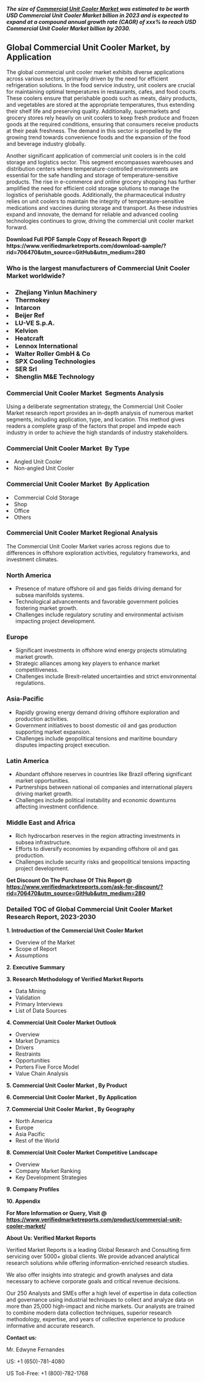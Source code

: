 <p><em><strong>The size of <a href="https://www.verifiedmarketreports.com/download-sample/?rid=706470&utm_source=GitHub&utm_medium=280" target="_blank">Commercial Unit Cooler Market </a> was estimated to be worth USD Commercial Unit Cooler Market billion in 2023 and is expected to expand at a compound annual growth rate (CAGR) of xxx% to reach USD Commercial Unit Cooler Market billion by 2030.</strong></em><br /><h2>Global Commercial Unit Cooler Market, by Application</h2><p>The global commercial unit cooler market exhibits diverse applications across various sectors, primarily driven by the need for efficient refrigeration solutions. In the food service industry, unit coolers are crucial for maintaining optimal temperatures in restaurants, cafes, and food courts. These coolers ensure that perishable goods such as meats, dairy products, and vegetables are stored at the appropriate temperatures, thus extending their shelf life and preserving quality. Additionally, supermarkets and grocery stores rely heavily on unit coolers to keep fresh produce and frozen goods at the required conditions, ensuring that consumers receive products at their peak freshness. The demand in this sector is propelled by the growing trend towards convenience foods and the expansion of the food and beverage industry globally.</p><p>Another significant application of commercial unit coolers is in the cold storage and logistics sector. This segment encompasses warehouses and distribution centers where temperature-controlled environments are essential for the safe handling and storage of temperature-sensitive products. The rise in e-commerce and online grocery shopping has further amplified the need for efficient cold storage solutions to manage the logistics of perishable goods. Additionally, the pharmaceutical industry relies on unit coolers to maintain the integrity of temperature-sensitive medications and vaccines during storage and transport. As these industries expand and innovate, the demand for reliable and advanced cooling technologies continues to grow, driving the commercial unit cooler market forward.</p></p><p id="" class=""><strong>Download Full PDF Sample Copy of Reseach Report @ <a target="">https://www.verifiedmarketreports.com/download-sample/?rid=706470&utm_source=GitHub&utm_medium=280</a></strong></p><h3 id="" class="">Who is the largest manufacturers of&nbsp;Commercial Unit Cooler Market worldwide?</h3><h3 class=""></Li><Li>Zhejiang Yinlun Machinery</Li><Li> Thermokey</Li><Li> Intarcon</Li><Li> Beijer Ref</Li><Li> LU-VE S.p.A.</Li><Li> Kelvion</Li><Li> Heatcraft</Li><Li> Lennox International</Li><Li> Walter Roller GmbH & Co</Li><Li> SPX Cooling Technologies</Li><Li> SER Srl</Li><Li> Shenglin M&E Technology</h3><h3 id="" class="">Commercial Unit Cooler Market &nbsp;Segments Analysis</h3><p id="" class="">Using a deliberate segmentation strategy, the Commercial Unit Cooler Market research report provides an in-depth analysis of numerous market segments, including application, type, and location. This method gives readers a complete grasp of the factors that propel and impede each industry in order to achieve the high standards of industry stakeholders.</p><h3 id="" class="">Commercial Unit Cooler Market &nbsp;By Type</h3><p></Li><Li>Angled Unit Cooler</Li><Li> Non-angled Unit Cooler</p><h3 id="" class="">Commercial Unit Cooler Market &nbsp;By Application</h3><p class=""></Li><Li>Commercial Cold Storage</Li><Li> Shop</Li><Li> Office</Li><Li> Others</p><h3 id="" class="">Commercial Unit Cooler Market Regional Analysis</h3><p id="" class="">The Commercial Unit Cooler Market varies across regions due to differences in offshore exploration activities, regulatory frameworks, and investment climates.</p><h3 id="" class="">North America</h3><ul><li>Presence of mature offshore oil and gas fields driving demand for subsea manifolds systems.</li><li>Technological advancements and favorable government policies fostering market growth.</li><li>Challenges include regulatory scrutiny and environmental activism impacting project development.</li></ul><h3 id="" class="">Europe</h3><ul><li>Significant investments in offshore wind energy projects stimulating market growth.</li><li>Strategic alliances among key players to enhance market competitiveness.</li><li>Challenges include Brexit-related uncertainties and strict environmental regulations.</li></ul><h3 id="" class="">Asia-Pacific</h3><ul><li>Rapidly growing energy demand driving offshore exploration and production activities.</li><li>Government initiatives to boost domestic oil and gas production supporting market expansion.</li><li>Challenges include geopolitical tensions and maritime boundary disputes impacting project execution.</li></ul><h3 id="" class="">Latin America</h3><ul><li>Abundant offshore reserves in countries like Brazil offering significant market opportunities.</li><li>Partnerships between national oil companies and international players driving market growth.</li><li>Challenges include political instability and economic downturns affecting investment confidence.</li></ul><h3 id="" class="">Middle East and Africa</h3><ul><li>Rich hydrocarbon reserves in the region attracting investments in subsea infrastructure.</li><li>Efforts to diversify economies by expanding offshore oil and gas production.</li><li>Challenges include security risks and geopolitical tensions impacting project development.</li></ul><p id="" class=""><strong>Get Discount On The Purchase Of This Report @ <a href="https://www.verifiedmarketreports.com/ask-for-discount/?rid=706470&utm_source=GitHub&utm_medium=280" target="_blank">https://www.verifiedmarketreports.com/ask-for-discount/?rid=706470&utm_source=GitHub&utm_medium=280</a></strong></p><h3 id="" class="">Detailed TOC of Global Commercial Unit Cooler Market Research Report, 2023-2030</h3><p id="" class=""><strong>1. Introduction of the Commercial Unit Cooler Market </strong></p><ul><li>Overview of the Market</li><li>Scope of Report</li><li>Assumptions</li></ul><p id="" class=""><strong>2. Executive Summary</strong></p><p id="" class=""><strong>3. Research Methodology of Verified Market Reports</strong></p><ul><li>Data Mining</li><li>Validation</li><li>Primary Interviews</li><li>List of Data Sources</li></ul><p id="" class=""><strong>4. Commercial Unit Cooler Market Outlook</strong></p><ul><li>Overview</li><li>Market Dynamics</li><li>Drivers</li><li>Restraints</li><li>Opportunities</li><li>Porters Five Force Model</li><li>Value Chain Analysis</li></ul><p id="" class=""><strong>5. Commercial Unit Cooler Market , By Product</strong></p><p id="" class=""><strong>6. Commercial Unit Cooler Market , By Application</strong></p><p id="" class=""><strong>7. Commercial Unit Cooler Market , By Geography</strong></p><ul><li>North America</li><li>Europe</li><li>Asia Pacific</li><li>Rest of the World</li></ul><p id="" class=""><strong>8. Commercial Unit Cooler Market Competitive Landscape</strong></p><ul><li>Overview</li><li>Company Market Ranking</li><li>Key Development Strategies</li></ul><p id="" class=""><strong>9. Company Profiles</strong></p><p id="" class=""><strong>10. Appendix</strong></p><p id="" class=""><strong>For More Information or Query, Visit @ <a href="https://www.verifiedmarketreports.com/product/commercial-unit-cooler-market/" target="_blank">https://www.verifiedmarketreports.com/product/commercial-unit-cooler-market/</a></strong></p><p id="" class=""><strong>About Us: Verified Market Reports</strong></p><p id="" class="">Verified Market Reports is a leading Global Research and Consulting firm servicing over 5000+ global clients. We provide advanced analytical research solutions while offering information-enriched research studies.</p><p id="" class="">We also offer insights into strategic and growth analyses and data necessary to achieve corporate goals and critical revenue decisions.</p><p id="" class="">Our 250 Analysts and SMEs offer a high level of expertise in data collection and governance using industrial techniques to collect and analyze data on more than 25,000 high-impact and niche markets. Our analysts are trained to combine modern data collection techniques, superior research methodology, expertise, and years of collective experience to produce informative and accurate research.</p><p id="" class=""><strong>Contact us:</strong></p><p id="" class="">Mr. Edwyne Fernandes</p><p id="" class="">US: +1 (650)-781-4080</p><p id="" class="">US Toll-Free: +1 (800)-782-1768</p>
